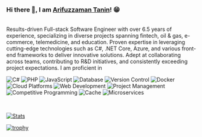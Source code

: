 <div align="left">

<!-- ![](https://komarev.com/ghpvc/?username=arifuzzaman-tanin&label=Profile%20Visits&color=blue&style=for-the-badge)
   -->
### Hi there 👋, I am [Arifuzzaman Tanin]([https://rusty-sj.github.io/](https://github.com/arifuzzaman-tanin/arifuzzaman-tanin))! 😁

<br/>
Results-driven Full-stack Software Engineer with over 6.5 years of experience, specializing in diverse projects spanning fintech, oil & gas, e-commerce, telemedicine, and education. Proven expertise in leveraging cutting-edge technologies such as C#, .NET Core, Azure, and various front-end frameworks to deliver innovative solutions. Adept at collaborating across teams, contributing to R&D initiatives, and consistently exceeding project expectations.  I am proficient in

<br/>
  <p>
    <img src="https://img.shields.io/badge/C%23-ASP.NET,%20ASP.NET%20Core,%20API,%20Entity%20Framework-blue?style=for-the-badge&logo=c-sharp" alt="C#">
    <img src="https://img.shields.io/badge/PHP-Laravel,%20Eloquent-orange?style=for-the-badge&logo=php" alt="PHP">
    <img src="https://img.shields.io/badge/JavaScript-Vue.js,%20jQuery,%20Angular,%20React-yellow?style=for-the-badge&logo=javascript" alt="JavaScript">
    <img src="https://img.shields.io/badge/Database-MSSQL,%20MySQL-blueviolet?style=for-the-badge&logo=mysql" alt="Database">
    <img src="https://img.shields.io/badge/Version%20Control-Git-green?style=for-the-badge&logo=git" alt="Version Control">
    <img src="https://img.shields.io/badge/Docker-Containerization-lightgrey?style=for-the-badge&logo=docker" alt="Docker">
    <img src="https://img.shields.io/badge/Azure,%20AWS-Cloud%20Platforms-blue?style=for-the-badge&logo=azure-devops" alt="Cloud Platforms">
    <img src="https://img.shields.io/badge/HTML,%20CSS-Web%20Development-success?style=for-the-badge&logo=html5" alt="Web Development">
    <img src="https://img.shields.io/badge/Project%20Management-Experience-9cf?style=for-the-badge&logo=notion" alt="Project Management">
    <img src="https://img.shields.io/badge/Competitive%20Programming-Solutions-brightgreen?style=for-the-badge&logo=codeforces" alt="Competitive Programming">
    <img src="https://img.shields.io/badge/Cache-Redis-important?style=for-the-badge&logo=redis" alt="Cache">
    <img src="https://img.shields.io/badge/Microservices-Architecture-lightblue?style=for-the-badge&logo=micronaut" alt="Microservices">
  </p>

  <br/>

  [![Stats](https://github-readme-stats.vercel.app/api?username=arifuzzaman-tanin&show_icons=true&theme=radical)](https://github-readme-stats.vercel.app/api?username=arifuzzaman-tanin&show_icons=true&theme=radical)
  
  [![trophy](https://github-profile-trophy.vercel.app/?username=arifuzzaman-tanin&theme=juicyfresh&no-frame=true&row=1&&margin-w=20&no-bg=true)](https://github-profile-trophy.vercel.app/?username=arifuzzaman-tanin&theme=juicyfresh&no-frame=true&row=1&&margin-w=20&no-bg=true)
  
</div>
